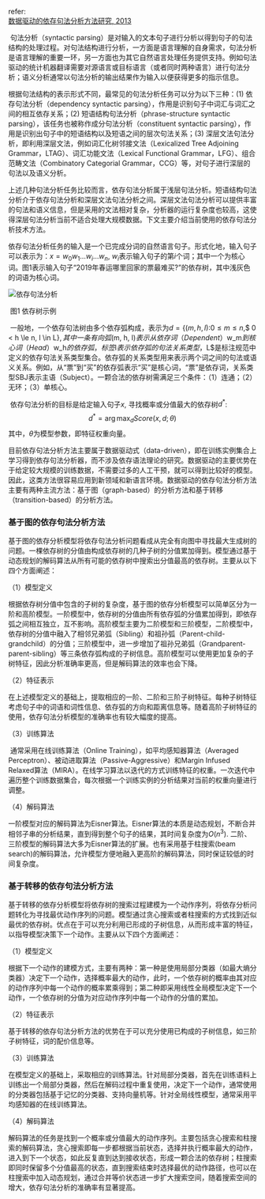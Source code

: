 refer:<br>[数据驱动的依存句法分析方法研究, 2013](http://xueshu.baidu.com/usercenter/paper/show?paperid=1d70068d807b1dce44da287329db3697&site=xueshu_se&hitarticle=1)





​	句法分析（syntactic parsing）是对输入的文本句子进行分析以得到句子的句法结构的处理过程。对句法结构进行分析，一方面是语言理解的自身需求，句法分析是语言理解的重要一环，另一方面也为其它自然语言处理任务提供支持。例如句法驱动的统计机器翻译需要对源语言或目标语言（或者同时两种语言）进行句法分析；语义分析通常以句法分析的输出结果作为输入以便获得更多的指示信息。

​	根据句法结构的表示形式不同，最常见的句法分析任务可以分为以下三种：(1) 依存句法分析（dependency syntactic parsing），作用是识别句子中词汇与词汇之间的相互依存关系；(2) 短语结构句法分析（phrase-structure syntactic parsing），该任务也被称作成分句法分析（constituent syntactic parsing），作用是识别出句子中的短语结构以及短语之间的层次句法关系；(3) 深层文法句法分析，即利用深层文法，例如词汇化树邻接文法（Lexicalized Tree Adjoining Grammar，LTAG）、词汇功能文法（Lexical Functional Grammar，LFG）、组合范畴文法（Combinatory Categorial Grammar，CCG）等，对句子进行深层的句法以及语义分析。

​	上述几种句法分析任务比较而言，依存句法分析属于浅层句法分析。短语结构句法分析介于依存句法分析和深层文法句法分析之间。深层文法句法分析可以提供丰富的句法和语义信息，但是采用的文法相对复杂，分析器的运行复杂度也较高，这使得深层句法分析当前不适合处理大规模数据。下文主要介绍当前使用的依存句法分析技术方法。

​	依存句法分析任务的输入是一个已完成分词的自然语言句子。形式化地，输入句子可以表示为：$x=w_0 w_1 \dots w_i \dots w_n$, $w_i$表示输入句子的第$i$个词；其中一个为核心词。图1表示输入句子“2019年春运哪里回家的票最难买?”的依存树，其中浅灰色的词语为核心词。

![依存句法分析](https://github.com/bifeng/daily_book_notes/raw/master/dependency_parsing_example.png)

​							图1 依存树示例

​	一般地，一个依存句法树由多个依存弧构成，表示为$d=\{(m,h,l):$$0 \le m \le n,$$ 0 < h \le n, l \in L\}$, 其中一条有向弧$(m, h, l)$表示从依存词（Dependent）$w_m$到核心词（Head）$w_h$的依存弧，标签$l$表示依存弧的句法关系类型，$L$是标注规范中定义的依存句法关系类型集合。依存弧的关系类型用来表示两个词之间的句法或语义关系。例如，从“票”到“买”的依存弧表示“买”是核心词，“票”是依存词，关系类型SBJ表示主语（Subject）。一颗合法的依存树需满足三个条件：（1）连通；（2）无环；（3）单核心。

​	依存句法分析的目标是给定输入句子$x$, 寻找概率或分值最大的依存树$d^*$:
$$
d^* = \arg \max_{d} Score(x,d;\theta)
$$
​	其中，$\theta$为模型参数，即特征权重向量。

​	目前依存句法分析方法主要属于数据驱动式（data-driven），即在训练实例集合上学习得到依存句法分析器，而不涉及依存语法理论的研究。数据驱动的主要优势在于给定较大规模的训练数据，不需要过多的人工干预，就可以得到比较好的模型。因此，这类方法很容易应用到新领域和新语言环境。数据驱动的依存句法分析方法主要有两种主流方法：基于图（graph-based）的分析方法和基于转移（transition-based）的分析方法。	

### 基于图的依存句法分析方法

​	基于图的依存分析模型将依存句法分析问题看成从完全有向图中寻找最大生成树的问题。一棵依存树的分值由构成依存树的几种子树的分值累加得到。模型通过基于动态规划的解码算法从所有可能的依存树中搜索出分值最高的依存树。主要从以下四个方面阐述：

（1）模型定义

​	根据依存树分值中包含的子树的复杂度，基于图的依存分析模型可以简单区分为一阶和高阶模型。一阶模型中，依存树的分值由所有依存弧的分值累加得到，即依存弧之间相互独立，互不影响。高阶模型主要为二阶模型和三阶模型，二阶模型中，依存树的分值中融入了相邻兄弟弧（Sibling）和祖孙弧（Parent-child-grandchild）的分值；三阶模型中，进一步增加了祖孙兄弟弧（Grandparent-parent-sibling）等三条依存弧构成的子树信息。高阶模型可以使用更加复杂的子树特征，因此分析准确率更高，但是解码算法的效率也会下降。

（2）特征表示

​	在上述模型定义的基础上，提取相应的一阶、二阶和三阶子树特征。每种子树特征考虑句子中的词语和词性信息、依存弧的方向和距离信息等。随着高阶子树特征的使用，依存句法分析模型的准确率也有较大幅度的提高。

（3）训练算法

​	通常采用在线训练算法（Online Training），如平均感知器算法（Averaged Perceptron）、被动进取算法（Passive-Aggressive）和Margin Infused Relaxed算法（MIRA）。在线学习算法以迭代的方式训练特征的权重。一次迭代中遍历整个训练数据集合，每次根据一个训练实例的分析结果对当前的权重向量进行调整。

（4）解码算法

​	一阶模型对应的解码算法为Eisner算法。Eisner算法的本质是动态规划，不断合并相邻子串的分析结果，直到得到整个句子的结果，其时间复杂度为$O(n^3)$. 二阶、三阶模型的解码算法大多为Eisner算法的扩展。也有采用基于柱搜索(beam search)的解码算法，允许模型方便地融入更高阶的解码算法，同时保证较低的时间复杂度。

### 基于转移的依存句法分析方法

​	基于转移的依存分析模型将依存树的搜索过程建模为一个动作序列，将依存分析问题转化为寻找最优动作序列的问题。模型通过贪心搜索或者柱搜索的方式找到近似最优的依存树。优点在于可以充分利用已形成的子树信息，从而形成丰富的特征，以指导模型决策下一个动作。主要从以下四个方面阐述：

（1）模型定义

​	根据下一个动作的建模方式，主要有两种：第一种是使用局部分类器（如最大熵分类器）决定下一个动作，选择概率最大的动作，此时，一个依存树的概率由其对应的动作序列中每一个动作的概率累乘得到；第二种即采用线性全局模型决定下一个动作，一个依存树的分值为对应动作序列中每一个动作的分值的累加。

（2）特征表示

​	基于转移的依存句法分析方法的优势在于可以充分使用已构成的子树信息，如三阶子树特征，词的配价信息等。

（3）训练算法

​	在模型定义的基础上，采取相应的训练算法。针对局部分类器，首先在训练语料上训练出一个局部分类器，然后在解码过程中重复使用，决定下一个动作，通常使用的分类器包括基于记忆的分类器、支持向量机等。针对全局线性模型，通常采用平均感知器的在线训练算法。

（4）解码算法

​	解码算法的任务是找到一个概率或分值最大的动作序列。主要包括贪心搜索和柱搜索的解码算法，贪心搜索即每一步都根据当前状态，选择并执行概率最大的动作，进入到下一个状态，如此反复直到达到接收状态，形成一颗合法的依存树；柱搜索即同时保留多个分值最高的状态，直到搜索结束时选择最优的动作路径，也可以在柱搜索中加入动态规划，通过合并等价状态进一步扩大搜索空间，随着搜索空间的增大，依存句法分析的准确率有显著提高。









